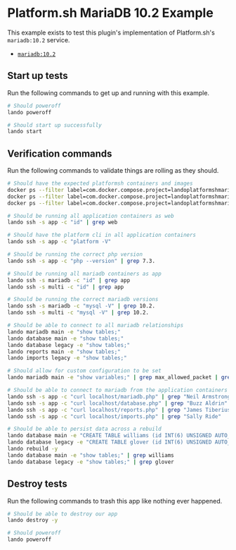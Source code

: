 Platform.sh MariaDB 10.2 Example
================================

This example exists to test this plugin's implementation of Platform.sh's `mariadb:10.2` service.

* [`mariadb:10.2`](https://docs.platform.sh/configuration/services/mysql.html)

Start up tests
--------------

Run the following commands to get up and running with this example.

```bash
# Should poweroff
lando poweroff

# Should start up successfully
lando start
```

Verification commands
---------------------

Run the following commands to validate things are rolling as they should.

```bash
# Should have the expected platformsh containers and images
docker ps --filter label=com.docker.compose.project=landoplatformshmariadb102 | grep docker.registry.platform.sh/php-7.3 | grep landoplatformshmariadb102_app_1
docker ps --filter label=com.docker.compose.project=landoplatformshmariadb102 | grep docker.registry.platform.sh/mariadb-10.2 | grep landoplatformshmariadb102_mariadb_1
docker ps --filter label=com.docker.compose.project=landoplatformshmariadb102 | grep docker.registry.platform.sh/mariadb-10.2 | grep landoplatformshmariadb102_multi_1

# Should be running all application containers as web
lando ssh -s app -c "id" | grep web

# Should have the platform cli in all application containers
lando ssh -s app -c "platform -V"

# Should be running the correct php version
lando ssh -s app -c "php --version" | grep 7.3.

# Should be running all mariadb containers as app
lando ssh -s mariadb -c "id" | grep app
lando ssh -s multi -c "id" | grep app

# Should be running the correct mariadb versions
lando ssh -s mariadb -c "mysql -V" | grep 10.2.
lando ssh -s multi -c "mysql -V" | grep 10.2.

# Should be able to connect to all mariadb relationships
lando mariadb main -e "show tables;"
lando database main -e "show tables;"
lando database legacy -e "show tables;"
lando reports main -e "show tables;"
lando imports legacy -e "show tables;"

# Should allow for custom configuration to be set
lando mariadb main -e "show variables;" | grep max_allowed_packet | grep 34603008

# Should be able to connect to mariadb from the application containers
lando ssh -s app -c "curl localhost/mariadb.php" | grep "Neil Armstrong"
lando ssh -s app -c "curl localhost/database.php" | grep "Buzz Aldrin"
lando ssh -s app -c "curl localhost/reports.php" | grep "James Tiberius Kirk"
lando ssh -s app -c "curl localhost/imports.php" | grep "Sally Ride"

# Should be able to persist data across a rebuild
lando database main -e "CREATE TABLE williams (id INT(6) UNSIGNED AUTO_INCREMENT PRIMARY KEY, name VARCHAR(30) NOT NULL, city VARCHAR(30) NOT NULL)"
lando database legacy -e "CREATE TABLE glover (id INT(6) UNSIGNED AUTO_INCREMENT PRIMARY KEY, name VARCHAR(30) NOT NULL, city VARCHAR(30) NOT NULL)"
lando rebuild -y
lando database main -e "show tables;" | grep williams
lando database legacy -e "show tables;" | grep glover
```

Destroy tests
-------------

Run the following commands to trash this app like nothing ever happened.

```bash
# Should be able to destroy our app
lando destroy -y

# Should poweroff
lando poweroff
```
